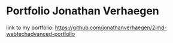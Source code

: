 # Portfolio Jonathan Verhaegen

link to my portfolio: https://github.com/jonathanverhaegen/2imd-webtechadvanced-portfolio